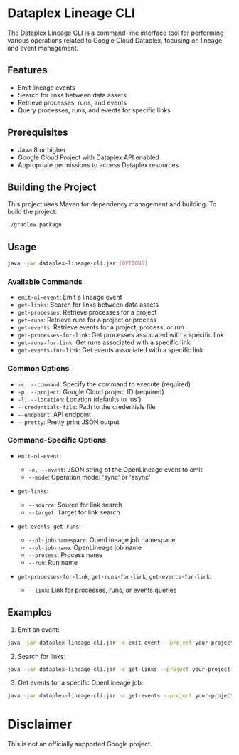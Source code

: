 # Dataplex Lineage CLI

The Dataplex Lineage CLI is a command-line interface tool for performing various operations related to Google Cloud Dataplex, focusing on lineage and event management.

## Features

- Emit lineage events
- Search for links between data assets
- Retrieve processes, runs, and events
- Query processes, runs, and events for specific links

## Prerequisites

- Java 8 or higher
- Google Cloud Project with Dataplex API enabled
- Appropriate permissions to access Dataplex resources

## Building the Project

This project uses Maven for dependency management and building. To build the project:

```sh
./gradlew package
```

## Usage

```sh
java -jar dataplex-lineage-cli.jar [OPTIONS]
```

### Available Commands

- `emit-ol-event`: Emit a lineage event
- `get-links`: Search for links between data assets
- `get-processes`: Retrieve processes for a project
- `get-runs`: Retrieve runs for a project or process
- `get-events`: Retrieve events for a project, process, or run
- `get-processes-for-link`: Get processes associated with a specific link
- `get-runs-for-link`: Get runs associated with a specific link
- `get-events-for-link`: Get events associated with a specific link

### Common Options

- `-c, --command`: Specify the command to execute (required)
- `-p, --project`: Google Cloud project ID (required)
- `-l, --location`: Location (defaults to 'us')
- `--credentials-file`: Path to the credentials file
- `--endpoint`: API endpoint
- `--pretty`: Pretty print JSON output

### Command-Specific Options

- `emit-ol-event`:
    - `-e, --event`: JSON string of the OpenLineage event to emit
    - `--mode`: Operation mode: 'sync' or 'async'

- `get-links`:
    - `--source`: Source for link search
    - `--target`: Target for link search

- `get-events`, `get-runs`:
    - `--ol-job-namespace`: OpenLineage job namespace
    - `--ol-job-name`: OpenLineage job name
    - `--process`: Process name
    - `--run`: Run name

- `get-processes-for-link`, `get-runs-for-link`, `get-events-for-link`:
    - `--link`: Link for processes, runs, or events queries

## Examples

1. Emit an event:

```sh
java -jar dataplex-lineage-cli.jar -c emit-event --project your-project-id -l us-central1 -e '{...}'
```

2. Search for links:

```sh
java -jar dataplex-lineage-cli.jar -c get-links --project your-project-id -l us-central1 --source "gcs:example-bucket.warehouse/transactions"
```

3. Get events for a specific OpenLineage job:

```sh
java -jar dataplex-lineage-cli.jar -c get-events --project your-project-id -l us-central1 --ol-job-namespace your-namespace --ol-job-name your-job-name
```

# Disclaimer

This is not an officially supported Google project.

